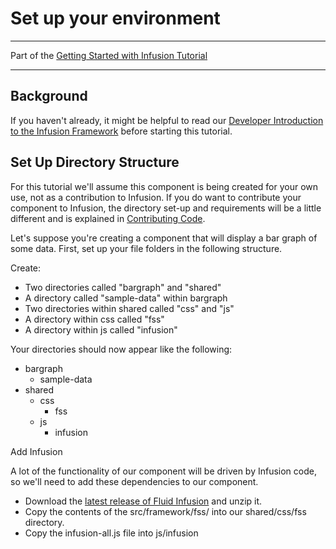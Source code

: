 # Set up your environment #

---
Part of the [Getting Started with Infusion Tutorial](GettingStartedWithInfusion.md)

---

## Background ##

If you haven't already, it might be helpful to read our [Developer Introduction to the Infusion Framework](../to-do/DeveloperIntroductionToInfusionFramework.md) before starting this tutorial.

## Set Up Directory Structure ##

For this tutorial we'll assume this component is being created for your own use, not as a contribution to Infusion. If you do want to contribute your component to Infusion, the directory set-up and requirements will be a little different and is explained in [Contributing Code](http://wiki.fluidproject.org/display/fluid/Contributing+Code).

Let's suppose you're creating a component that will display a bar graph of some data. First, set up your file folders in the following structure.

Create:

* Two directories called "bargraph" and "shared"
* A directory called "sample-data" within bargraph
* Two directories within shared called "css" and "js"
* A directory within css called "fss"
* A directory within js called "infusion"

Your directories should now appear like the following:

* bargraph
    * sample-data
* shared
    * css
        * fss
    * js
        * infusion

Add Infusion

A lot of the functionality of our component will be driven by Infusion code, so we'll need to add these dependencies to our component.

* Download the [latest release of Fluid Infusion](http://fluidproject.org/products/infusion/download-infusion/) and unzip it.
* Copy the contents of the src/framework/fss/ into our shared/css/fss directory.
* Copy the infusion-all.js file into js/infusion
